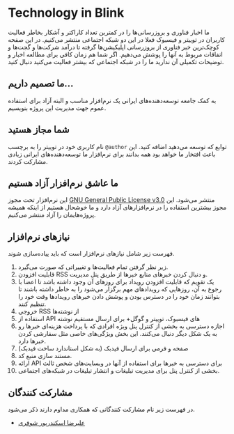 Technology in Blink
===============================================
ما اخبار فناوری و بروزرسانی‌ها را در کمترین تعداد کاراکتر و آشکار بخاطر فعالیت کاربران در توییتر و فیسبوک فعلا در این دو شبکه اجتماعی منتشر می‌کنیم.
در این صفحه کوچک‌ترین خبر فناوری از بروزرسانی اپلیکیشن‌ها گرفته تا درآمد شرکت‌ها و گجت‌ها و اتفاقات مربوط به آنها را پوشش می‌دهیم.
اگر شما هم زمان کافی برای مطالعه اخبار و توضیحات تکمیلی آن ندارید ما را در شبکه اجتماعی که بیشتر فعالیت می‌کنید دنبال کنید.

ما تصمیم داریم...
----------------
به کمک جامعه توسعه‌دهنده‌های ایرانی یک نرم‌افزار مناسب و البته آزاد برای استفاده عموم جهت مدیریت این پروژه بنویسیم.

شما مجاز هستید
--------------
نام کاربری خود در توییتر را به برچسب `@author` توابع که توسعه می‌دهید اضافه کنید. این باعث افتخار ما خواهد بود همه بدانند برای نرم‌افزار ما توسعه‌دهنده‌های ایرانی زیادی مشارکت کردند.

ما عاشق نرم‌افزار آزاد هستیم
-------------------------
این نرم‌افزار تحت مجوز [GNU General Public License v3.0](https://www.gnu.org/copyleft/gpl.html) منتشر می‌شود. این مجوز بیشترین استفاده را در نرم‌افزار‌های آزاد دارد و ما خوشحال هستیم از اینکه همیشه پروژه‌هایمان را آزاد منتشر می‌کنیم.


نیاز‌های نرم‌افزار
--------------
فهرست زیر شامل نیاز‌های نرم‌افزار است که باید پیاده‌سازی شوند.

1. زیر نظر گرفتن تمام فعالیت‌ها و تغییراتی که صورت می‌گیرد.
2. قابلیت افزودن RSS و دنبال کردن خبر‌های منابع خبر‌ها از طریق پنل مدیریت.
3. یک تقویم که قابلیت افزودن رویداد برای روز‌های آن وجود داشته باشد تا اعضا با رجوع به آن، روز‌هایی که رویداد‌های مهم برگزار می‌شود را به خاطر داشته باشند تا بتوانند زمان خود را در دسترس بودن و پوشش دادن خبر‌های رویداد‌ها وقت خود را تنظیم کنند.
4. خروجی RSS از نوشته‌ها
5. استفاده از API های فیسبوک، توییتر و گوگل+ برای ارسال مستقیم نوشته
6. اجازه دسترسی به بخشی از کنترل پنل ویژه افرادی که با پرداخت هزینه‌ای خبر‌ها رو به یک شکل دیگر دنبال می‌کنند. این بخش ویژگی‌های خاصی مثل سفارشی کردن خبر‌ها دارد.
7. صفحه و فرمی برای ارسال فیدبک (به شکل استاندارد ساخت فیدبک)
8. مستند سازی منبع کد.
9. ارائه API برای دسترسی به خبر‌ها برای استفاده از آنها در وبسایت‌های شخص ثالث
10. بخشی از کنترل پنل برای مدیریت تبلیغات و انتشار تبلیغات در شبکه‌های اجتماعی.


مشارکت کنندگان
-------------
در فهرست زیر نام مشارکت کنندگانی که همکاری مداوم دارند ذکر می‌شود.
+ [علیرضا اسکندرپور شوفری](http://about.me/cyletech/)

